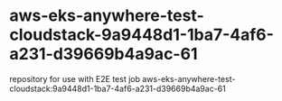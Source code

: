 # aws-eks-anywhere-test-cloudstack-9a9448d1-1ba7-4af6-a231-d39669b4a9ac-61
repository for use with E2E test job aws-eks-anywhere-test-cloudstack:9a9448d1-1ba7-4af6-a231-d39669b4a9ac-61
